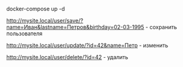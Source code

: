 docker-compose up -d

http://mysite.local/user/save/?name=Иван&lastname=Петров&birthday=02-03-1995 - сохранить пользователя

http://mysite.local/user/update/?id=42&name=Петр - изменить

http://mysite.local/user/delete/?id=42 - удалить
